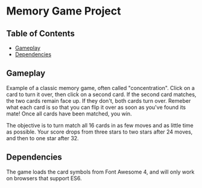 # Memory Game Project

## Table of Contents

* [Gameplay](#gameplay)
* [Dependencies](#dependencies)

## Gameplay

Example of a classic memory game, often called "concentration". Click on a card to turn it over, then click on a second card. If the second card matches, the two cards remain face up. If they don't, both cards turn over. Remeber what each card is so that you can flip it over as soon as you've found its mate! Once all cards have been matched, you win.

The objective is to turn match all 16 cards in as few moves and as little time as possible. Your score drops from three stars to two stars after 24 moves, and then to one star after 32.

## Dependencies

The game loads the card symbols from Font Awesome 4, and will only work on browsers that support ES6.

